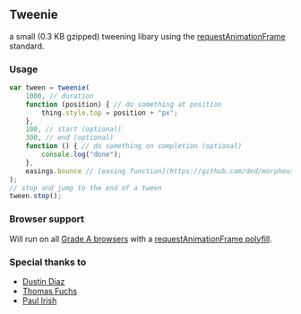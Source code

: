 Tweenie
-------
a small (0.3 KB gzipped) tweening libary using the [requestAnimationFrame](http://webstuff.nfshost.com/anim-timing/Overview.html) standard.

### Usage

``` js
var tween = tweenie(
	1000, // duration
	function (position) { // do something at position
		thing.style.top = position + "px";
	},
	100, // start (optional)
	300, // end (optional)
	function () { // do something on completion (optional)
		console.log("done");
	},
	easings.bounce // [easing function](https://github.com/ded/morpheus/blob/master/src/easings.js) (optional)
);
// stop and jump to the end of a tween
tween.stop();
```

### Browser support

Will run on all [Grade A browsers](http://yuilibrary.com/yui/docs/tutorials/gbs/) with a [requestAnimationFrame polyfill](https://gist.github.com/1579671).

### Special thanks to

* [Dustin Diaz](https://github.com/ded/morpheus/)
* [Thomas Fuchs](https://github.com/madrobby/emile/)
* [Paul Irish](http://paulirish.com/2011/requestanimationframe-for-smart-animating/)